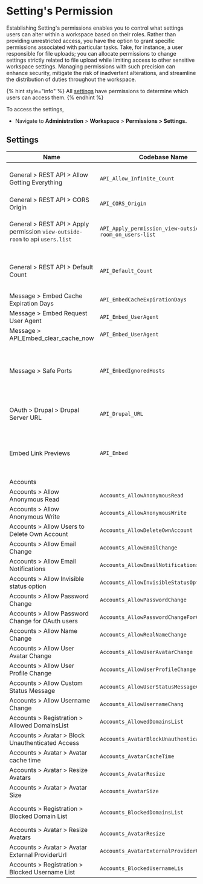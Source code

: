 # Setting's Permission

Establishing Setting's permissions enables you to control what settings users can alter within a workspace based on their roles. Rather than providing unrestricted access, you have the option to grant specific permissions associated with particular tasks. Take, for instance, a user responsible for file uploads; you can allocate permissions to change settings strictly related to file upload while limiting access to other sensitive workspace settings. Managing permissions with such precision can enhance security, mitigate the risk of inadvertent alterations, and streamline the distribution of duties throughout the workspace.

{% hint style="info" %}
All [settings](../settings/) have permissions to determine which users can access them.
{% endhint %}

To access the settings,

* Navigate to **Administration** > **Workspace** > **Permissions > Settings.**

## Settings

| Name                                                                          | Codebase Name                                          | Description                                                                                           |
| ----------------------------------------------------------------------------- | ------------------------------------------------------ | ----------------------------------------------------------------------------------------------------- |
| General > REST API > Allow Getting Everything                                 | `API_Allow_Infinite_Count`                             | Allow REST API requests to return all results in one call.                                            |
| General > REST API > CORS Origin                                              | `API_CORS_Origin`                                      |                                                                                                       |
| General > REST API > Apply permission `view-outside-room` to api `users.list` | `API_Apply_permission_view-outside-room_on_users-list` | Temporary setting to enforce `view-outside-room` permission to users.                                 |
| General > REST API > Default Count                                            | `API_Default_Count`                                    | The default count for REST API results if the consumer did not provided any                           |
| Message > Embed Cache Expiration Days                                         | `API_EmbedCacheExpirationDays`                         | Embed Cache Expiration Days.                                                                          |
| Message > Embed Request User Agent                                            | `API_Embed_UserAgent`                                  |                                                                                                       |
| Message > API\_Embed\_clear\_cache\_now                                       | `API_Embed_UserAgent`                                  |                                                                                                       |
| Message > Safe Ports                                                          | `API_EmbedIgnoredHosts`                                |  List of hosts or CIDR addresses, eg. localhost, 127.0.0.1, 10.0.0.0/8, 172.16.0.0/12, 192.168.0.0/16 |
| OAuth > Drupal > Drupal Server URL                                            | `API_Drupal_URL`                                       | Example: `https://domain.com` (excluding trailing slash                                               |
| Embed Link Previews                                                           | `API_Embed`                                            | Whether embedded link previews are enabled or not when a user posts a link to a website               |
| Accounts                                                                      |                                                        |                                                                                                       |
| Accounts > Allow Anonymous Read                                               | `Accounts_AllowAnonymousRead`                          |                                                                                                       |
| Accounts > Allow Anonymous Write                                              | `Accounts_AllowAnonymousWrite`                         |                                                                                                       |
| Accounts > Allow Users to Delete Own Account                                  | `Accounts_AllowDeleteOwnAccount`                       |                                                                                                       |
| Accounts > Allow Email Change                                                 | `Accounts_AllowEmailChange`                            |                                                                                                       |
| Accounts > Allow Email Notifications                                          | `Accounts_AllowEmailNotifications`                     |                                                                                                       |
| Accounts > Allow Invisible status option                                      | `Accounts_AllowInvisibleStatusOption`                  |                                                                                                       |
| Accounts > Allow Password Change                                              | `Accounts_AllowPasswordChange`                         |                                                                                                       |
| Accounts > Allow Password Change for OAuth users                              | `Accounts_AllowPasswordChangeForOAuthUsers`            |                                                                                                       |
| Accounts > Allow Name Change                                                  | `Accounts_AllowRealNameChange`                         |                                                                                                       |
| Accounts > Allow User Avatar Change                                           | `Accounts_AllowUserAvatarChange`                       |                                                                                                       |
| Accounts > Allow User Profile Change                                          | `Accounts_AllowUserProfileChange`                      |                                                                                                       |
| Accounts > Allow Custom Status Message                                        | `Accounts_AllowUserStatusMessageChange`                |                                                                                                       |
| Accounts > Allow Username Change                                              | `Accounts_AllowUsernameChang`                          |                                                                                                       |
| Accounts > Registration > Allowed DomainsList                                 | `Accounts_AllowedDomainsList`                          |                                                                                                       |
| Accounts > Avatar > Block Unauthenticated Access                              | `Accounts_AvatarBlockUnauthenticatedAccess`            |                                                                                                       |
| Accounts > Avatar > Avatar cache time                                         | `Accounts_AvatarCacheTime`                             |                                                                                                       |
| Accounts > Avatar > Resize Avatars                                            | `Accounts_AvatarResize`                                |                                                                                                       |
| Accounts > Avatar > Avatar Size                                               | `Accounts_AvatarSize`                                  |                                                                                                       |
| Accounts > Registration > Blocked Domain List                                 | `Accounts_BlockedDomainsList`                          | Comma-separated list of blocked domains.                                                              |
| Accounts > Avatar > Resize Avatars                                            | `Accounts_AvatarResize`                                |                                                                                                       |
| Accounts > Avatar > Avatar External ProviderUrl                               | `Accounts_AvatarExternalProviderUrl`                   |                                                                                                       |
| Accounts > Registration > Blocked Username List                               | `Accounts_BlockedUsernameLis`                          |                                                                                                       |

